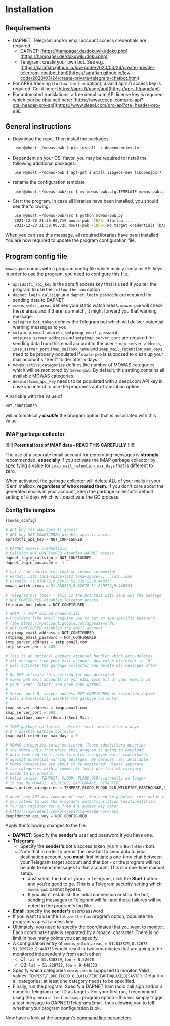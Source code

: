 # Installation

## Requirements

- DAPNET, Telegram and/or email account access credentials are required.
  - DAPNET: [https://hampager.de/dokuwiki/doku.php](https://hampager.de/dokuwiki/doku.php)
  - Telegram: create your own bot. See e.g. [https://sarafian.github.io/low-code/2020/03/24/create-private-telegram-chatbot.html](https://sarafian.github.io/low-code/2020/03/24/create-private-telegram-chatbot.html)
- For APRS tracking (``follow-the-ham`` option), a valid aprs.fi access key is required. Get it here: [https://aprs.fi/page/api](https://aprs.fi/page/api)
- For automated translations, a free deepl.com API license key is required which can be obtained here: [https://www.deepl.com/pro-api?cta=header-pro-api](https://www.deepl.com/pro-api?cta=header-pro-api)

## General instructions

- Download the repo. Then install the packages.

```bash
    user@phost:~/mowas-pwb $ pip install -r dependencies.txt
```

- Dependent on your OS' flavor, you may be required to install the following additional packages:

```bash
    user@phost:~/mowas-pwb $ apt-get install libgeos-dev libopenjp2-7
```

- rename the configuration template

```bash
    user@phost:~/mowas-pwb/src $ mv mowas-pwb.cfg.TEMPLATE mowas-pwb.cfg
```

- Start the program. In case all libraries have been installed, you should see the following:

```bash
    user@phost:~/mowas-pwb/src $ python mowas-pwb.py
    2021-12-20 21:39:00,719 mowas-pwb -INFO- Startup ...
    2021-12-20 21:39:00,725 mowas-pwb -INFO- No target credentials (DAPNET, Email or Telegram) configured or no messaging destinations specified; exiting ...
```

When you can see this message, all required libraries have been installed. You are now required to update the program configuration file.

## Program config file

``mowas-pwb`` comes with a program config file which mainly contains API keys. In order to use the program, you need to configure this file. 

- ``aprsdotfi_api_key`` is the aprs.fi access key that is used if you tell the program to use the ``follow-the-ham`` option
- ``dapnet_login_callsign`` and ``dapnet_login_passcode`` are required for sending data to DAPNET
- ``mowas_watch_areas`` defines your static watch areas. ``mowas-pwb`` will check these areas and if there is a match, it might forward you that warning message.
- ``telegram_bot_token`` defines the Telegram bot which will deliver potential warning messages to you.
- ``smtpimap_email_address``, ``smtpimap_email_password`` ``smtpimap_server_address`` and ``smtpimap_server_port`` are required for sending data from this email account to the user
-``imap_server_address``, ``imap_server_port`` ``imap_mailbox_name`` and ``imap_mail_retention_max_days`` need to be properly populated if ``mowas-pwb`` is supposed to clean up your mail account's "Sent" folder after x days.  
- ``mowas_active_categories`` defines the number of MOWAS categories which will be monitored by ``mowas-pwb``. By default, this setting contains all available MOWAS categories.
- ``deepldotcom_api_key`` needs to be populated with a deepl.com API key in case you intend to use the program's auto-translation option

A variable with the value of

```python
NOT_CONFIGURED
```

will automatically ___disable___ the program option that is associated with this value

### IMAP garbage collector

:bangbang::bangbang::bangbang: __Potential loss of IMAP data - READ THIS CAREFULLY__ :bangbang::bangbang::bangbang:

The use of a separate email account for generating messages is __strongly__ recommended, __especially__ if you activate the IMAP garbage collector by specifying a value for ``imap_mail_retention_max_days`` that is different to zero.

When activated, the garbage collector will delete ALL of your mails in your 'Sent' mailbox, __regardless of who created them__. If you don't care about the generated emails in your account, keep the garbage collector's default setting of ```0``` days which will deactivate the GC process.

### Config file template

```python
[mowas_config]

# API key for www.aprs.fi access
# API key NOT_CONFIGURED disable aprs.fi access
aprsdotfi_api_key = NOT_CONFIGURED

# DAPNET access credentials
# Callsign NOT_CONFIGURED disables DAPNET access
dapnet_login_callsign = NOT_CONFIGURED
dapnet_login_passcode = -1

# Lat / Lon coordinates that we intend to monitor
# Format: lat1,lon1<space>lat2,lon2<space>.....latn,lonn
# Example: 51.838879,8.32678 51.829722,9.448333
mowas_watch_areas = 51.838879,8.32678 51.829722,9.448333

# Telegram bot token - this is the bot that will send out the message
# NOT_CONFIGURED disables Telegram access
telegram_bot_token = NOT_CONFIGURED

# SMTP  / IMAP shared Credentials
# Providers like GMail require you to set an app-specific password
# (see https://myaccount.google.com/apppasswords)
# NOT_CONFIGURED disables the email account
smtpimap_email_address = NOT_CONFIGURED
smtpimap_email_password = NOT_CONFIGURED
smtp_server_address = smtp.gmail.com
smtp_server_port = 465

# This is an optional garbage disposal handler which auto-deletes
# all messages from your mail account. Any value different to "0"
# will activate the garbage collector and delete all messages after
#
# Do NOT activate this setting for non-dedicated
# mowas-pwb mail accounts as you WILL lose all of your emails in
# your "Sent" folder. You have been warned.
# 
# Server port 0, server address NOT CONFIGURED or retention_days=0
# will automatically disable the garbage collector
#
imap_server_address = imap.gmail.com
imap_server_port = 993
imap_mailbox_name = [Gmail]/Sent Mail

# IMAP garbage collector - delete 'sent' mails after x days
# 0 = disable garbage collector
imap_mail_retention_max_days = 0

# MOWAS categories to be monitored. These identifiers describe
# the MOWAS URLs from which this program is going to download
# data from and then tries to match the given watch coordinates 
# against potential warning messages. By default, all available
# MOWAS categories are about to be monitored. Please separate
# the categories with a comma. At least one (valid) category
# needs to be present.
# Valid values: TEMPEST, FLOOD, FLOOD_OLD (currently no longer
# in use by MOWAS), WILDFIRE, EARTHQUAKE, DISASTERS
mowas_active_categories = TEMPEST,FLOOD,FLOOD_OLD,WILDFIRE,EARTHQUAKE,DISASTERS

# deepl.com API Key (www.deepl.com). You need to populate this value if
# you intend to use the program's auto-translation functionalities.
# You can register for a free API access key here:
# https://www.deepl.com/pro-api?cta=header-pro-api
deepldotcom_api_key = NOT_CONFIGURED
```

Apply the following changes to the file:

- __DAPNET__: Specify the __sender's__ user and password if you have one.
- __Telegram__: 
    - Specify the __sender's__ bot's access token (via ``The Botfather`` bot).
    - Note that in order to permit the new bot to send data to your destination account, you __must__ first initiate a one-time chat between your Telegram target account and that bot - or the program will not be able to send messages to that account. This is a one-time manual setup.
        - Just select the bot of yours in Telegram, click the __Start__ button and you're good to go. This is a Telegram security setting which ```mowas-pwb``` cannot bypass. 
        - If you don't establish the initial connection or stop the bot, sending messages to Telegram will fail and these failures will be noted in the program's log file.
- __Email__: specify the __sender's__ user/password
- If you want to use the ``follow-the-ham`` program option, populate the program's aprs.fi access key
- Ultimately, you need to specify the coordinates that you want to monitor. Each coordinate tuple is separated by a 'space' character. There is no limit in how many points you can specify.
- A configuration entry of ``mowas_watch_areas = 51.838879,8.32678 51.829722,9.448333`` would result in two coordinates that are going to be monitored independently from each other:
    - C1: ``lat = 51.838879``, ``lon = 8.32678``
    - C2: ``lat = 51.829722``, ``lon = 9.448333``
- Specify which categories ``mowas-pwb`` is supposed to monitor. Valid values: ``TEMPEST``,``FLOOD``,``FLOOD_OLD``,``WILDFIRE``,``EARTHQUAKE``,``DISASTER``. Default = all categories; at least one category needs to be specified.
 - Finally, run the program. Specify a DAPNET ham radio call sign and/or a numeric Telegram user ID as targets. For your first run, I recommend using the ``generate_test_message`` program option - this will simply trigger a test message to DAPNET/Telegram/Email, thus allowing you to tell whether your program configuration is ok.

Now have a look at the [program's command line parameters](COMMANDS.md)
